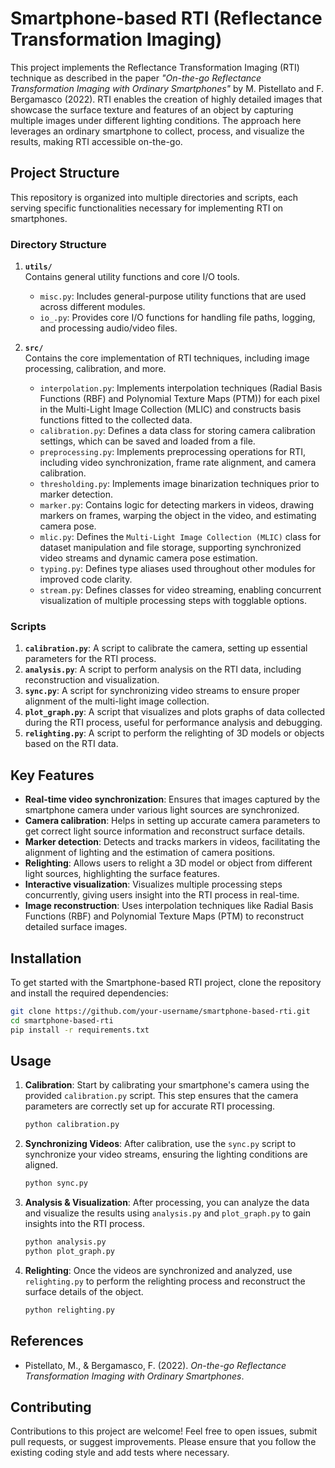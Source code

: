 # Smartphone-based RTI (Reflectance Transformation Imaging)

This project implements the Reflectance Transformation Imaging (RTI) technique as described in the paper *"On-the-go Reflectance Transformation Imaging with Ordinary Smartphones"* by M. Pistellato and F. Bergamasco (2022). RTI enables the creation of highly detailed images that showcase the surface texture and features of an object by capturing multiple images under different lighting conditions. The approach here leverages an ordinary smartphone to collect, process, and visualize the results, making RTI accessible on-the-go.

## Project Structure

This repository is organized into multiple directories and scripts, each serving specific functionalities necessary for implementing RTI on smartphones.

### Directory Structure

1. **`utils/`**  
   Contains general utility functions and core I/O tools.
   - `misc.py`: Includes general-purpose utility functions that are used across different modules.
   - `io_.py`: Provides core I/O functions for handling file paths, logging, and processing audio/video files.

2. **`src/`**  
   Contains the core implementation of RTI techniques, including image processing, calibration, and more.
   - `interpolation.py`: Implements interpolation techniques (Radial Basis Functions (RBF) and Polynomial Texture Maps (PTM)) for each pixel in the Multi-Light Image Collection (MLIC) and constructs basis functions fitted to the collected data.
   - `calibration.py`: Defines a data class for storing camera calibration settings, which can be saved and loaded from a file.
   - `preprocessing.py`: Implements preprocessing operations for RTI, including video synchronization, frame rate alignment, and camera calibration.
   - `thresholding.py`: Implements image binarization techniques prior to marker detection.
   - `marker.py`: Contains logic for detecting markers in videos, drawing markers on frames, warping the object in the video, and estimating camera pose.
   - `mlic.py`: Defines the `Multi-Light Image Collection (MLIC)` class for dataset manipulation and file storage, supporting synchronized video streams and dynamic camera pose estimation.
   - `typing.py`: Defines type aliases used throughout other modules for improved code clarity.
   - `stream.py`: Defines classes for video streaming, enabling concurrent visualization of multiple processing steps with togglable options.

### Scripts

1. **`calibration.py`**: A script to calibrate the camera, setting up essential parameters for the RTI process.
2. **`analysis.py`**: A script to perform analysis on the RTI data, including reconstruction and visualization.
3. **`sync.py`**: A script for synchronizing video streams to ensure proper alignment of the multi-light image collection.
4. **`plot_graph.py`**: A script that visualizes and plots graphs of data collected during the RTI process, useful for performance analysis and debugging.
5. **`relighting.py`**: A script to perform the relighting of 3D models or objects based on the RTI data.

## Key Features

- **Real-time video synchronization**: Ensures that images captured by the smartphone camera under various light sources are synchronized.
- **Camera calibration**: Helps in setting up accurate camera parameters to get correct light source information and reconstruct surface details.
- **Marker detection**: Detects and tracks markers in videos, facilitating the alignment of lighting and the estimation of camera positions.
- **Relighting**: Allows users to relight a 3D model or object from different light sources, highlighting the surface features.
- **Interactive visualization**: Visualizes multiple processing steps concurrently, giving users insight into the RTI process in real-time.
- **Image reconstruction**: Uses interpolation techniques like Radial Basis Functions (RBF) and Polynomial Texture Maps (PTM) to reconstruct detailed surface images.

## Installation

To get started with the Smartphone-based RTI project, clone the repository and install the required dependencies:

```bash
git clone https://github.com/your-username/smartphone-based-rti.git
cd smartphone-based-rti
pip install -r requirements.txt
```

## Usage

1. **Calibration**: 
   Start by calibrating your smartphone's camera using the provided `calibration.py` script. This step ensures that the camera parameters are correctly set up for accurate RTI processing.

   ```bash
   python calibration.py
   ```

2. **Synchronizing Videos**: 
   After calibration, use the `sync.py` script to synchronize your video streams, ensuring the lighting conditions are aligned.

   ```bash
   python sync.py
   ```

3. **Analysis & Visualization**: 
   After processing, you can analyze the data and visualize the results using `analysis.py` and `plot_graph.py` to gain insights into the RTI process.

   ```bash
   python analysis.py
   python plot_graph.py
   ```

4. **Relighting**: 
   Once the videos are synchronized and analyzed, use `relighting.py` to perform the relighting process and reconstruct the surface details of the object.

   ```bash
   python relighting.py
   ```

## References

- Pistellato, M., & Bergamasco, F. (2022). *On-the-go Reflectance Transformation Imaging with Ordinary Smartphones*.

## Contributing

Contributions to this project are welcome! Feel free to open issues, submit pull requests, or suggest improvements. Please ensure that you follow the existing coding style and add tests where necessary.
